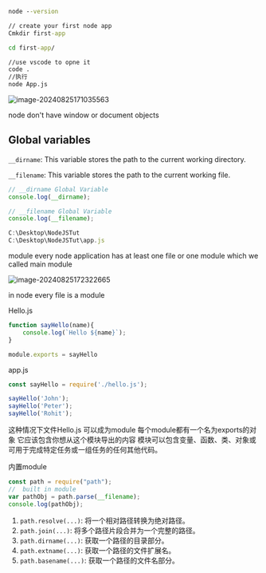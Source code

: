 ```cmd
node --version

// create your first node app
Cmkdir first-app

cd first-app/

//use vscode to opne it
code .
//执行
node App.js
```

![image-20240825171035563](C:\Users\lenovo\AppData\Roaming\Typora\typora-user-images\image-20240825171035563.png)

node don't have window or document objects

## Global variables

`__dirname`: This variable stores the path to the current working directory.

`__filename`: This variable stores the path to the current working file.

```jsx
// __dirname Global Variable
console.log(__dirname);

// __filename Global Variable
console.log(__filename);

C:\Desktop\NodeJSTut
C:\Desktop\NodeJSTut\app.js
```

module every node application has at least one file or one module which we called main module

![image-20240825172322665](C:\Users\lenovo\AppData\Roaming\Typora\typora-user-images\image-20240825172322665.png)

in node every file is a module

Hello.js

```jsx
function sayHello(name){
    console.log(`Hello ${name}`);
}

module.exports = sayHello
```

app.js

```jsx
const sayHello = require('./hello.js');

sayHello('John');
sayHello('Peter');
sayHello('Rohit');
```

这种情况下文件Hello.js 可以成为module 每个module都有一个名为exports的对象 它应该包含你想从这个模块导出的内容 模块可以包含变量、函数、类、对象或可用于完成特定任务或一组任务的任何其他代码。



内置module

```jsx
const path = require("path");
//  built in module
var pathObj = path.parse(__filename);
console.log(pathObj);
```

1. `path.resolve(...)`: 将一个相对路径转换为绝对路径。
2. `path.join(...)`: 将多个路径片段合并为一个完整的路径。
3. `path.dirname(...)`: 获取一个路径的目录部分。
4. `path.extname(...)`: 获取一个路径的文件扩展名。
5. `path.basename(...)`: 获取一个路径的文件名部分。

